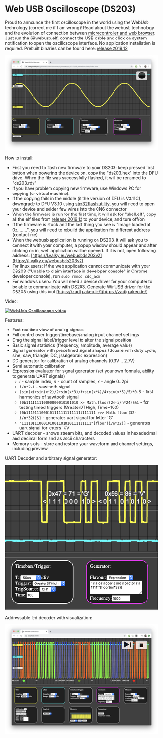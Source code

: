 # Web USB Oscilloscope (DS203)

Proud to announce the first oscilloscope in the world using the WebUsb technology (correct me if I am wrong)! Read about the webusb technology and the evolution of connection between [microcontroller and web browser](https://github.com/gabonator/Education/blob/master/2019/WebUsb/readme.md). Just run the 69webusb.elf, connect the USB cable and click on system notification to open the oscilloscope interface. No application installation is required. Prebuilt binaries can be found here: [release 2019.12](https://github.com/gabonator/LA104/releases/tag/2019.12)

![WebUsb oscilloscope](resources/imgWebusb.png)

How to install:

  - First you need to flash new firmware to your DS203: keep pressed first button when powering the device on, copy the "ds203.hex" into the DFU drive. When the file was successfully flashed, it will be renamed to "ds203.rdy"
  - If you have problem copying new firmware, use Windows PC for copying (or virtual machine).
  - If the copying fails in the middle (if the version of DFU is V3.11C), downgrade to DFU V3.10 using [stm32flash utility](../../../tools/stm32flash), you will need to open your device and solder few wires into the CN6 connector
  - When the firmware is run for the first time, it will ask for "shell.elf", copy all the elf files from [release 2019.12](https://github.com/gabonator/LA104/releases/tag/2019.12) to your device, and turn off/on
  - If the firmware is stuck and the last thing you see is "Image loaded at 0x........", you will need to rebuild the application for different address (contact me)
  - When the webusb application is running on DS203, it will ask you to connect it with your computer, a popup window should appear and after clicking on in, web application will be opened. If it is not, open following address: [https://l.valky.eu/webusbds203v2](https://l.valky.eu/webusbds203v2)
  - For linux users: If the web application cannot communicate with your DS203 ("Unable to claim interface in developer console" in Chrome developer console), run `sudo rmmod cdc_acm`
  - For windows users: You will need a device driver for your computer to be able to communicate with DS203. Generate WinUSB driver for the DS203 using this tool [https://zadig.akeo.ie/](https://zadig.akeo.ie/)

Video:

[![WebUsb Oscilloscope video](https://img.youtube.com/vi/aghTg4Pggv4/0.jpg)](https://www.youtube.com/watch?v=aghTg4Pggv4 "WebUsb Oscilloscope")

Features:

  - Fast realtime view of analog signals
  - Full control over trigger/timebase/analog input channel settings
  - Drag the signal label/trigger level to alter the signal position
  - Basic signal statistics (frequency, amplitude, average value)
  - Signal generator with predefined signal shapes (Square with duty cycle, sine, saw, triangle, DC, js/algebraic expression)
  - DC generator for calibration of analog channels (0.3V .. 2.7V)
  - Semi automatic calibration
  - Expression evaluator for signal generator (set your own formula, ability to generate UART signals)
    - *i* - sample index, *n* - count of samples, *x* - angle 0..2pi
    - `i/n*2-1` - sawtooth signal
    - `(sin(x)+sin(x*2)/2+sin(x*3)/3+sin(x*4)/4+sin(x*5)/5)*0.5` - first harmonics of sawtooth signal 
    - `(0b111111110000000010101010 >> Math.floor(24-i/n*24))&1` - for testing timed triggers (GreaterDTHigh, Time=100)
    - `(0b11101110001011111111111111111111 >>> Math.floor(32-i/n*32))&1` - generates uart signal for letter 'G'
    - `"11110111000101001101010111111111"[floor(i/n*32)]` - generates uart signal for letters 'GV'
  - UART decoder - shows stream bits, and decoded values in hexadecimal and decimal form and as ascii characters
  - Memory slots - store and restore your waveform and channel settings, including preview


UART Decoder and arbitrary signal generator:

![WebUsb oscilloscope](resources/imgWebusb2.png)

Addressable led decoder with visualization:

![WebUsb oscilloscope](resources/imgWebusbRgb.png)
